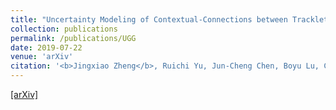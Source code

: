 ```yaml
---
title: "Uncertainty Modeling of Contextual-Connections between Tracklets for Unconstrained Video-based Face Recognition"
collection: publications
permalink: /publications/UGG
date: 2019-07-22
venue: 'arXiv'
citation: '<b>Jingxiao Zheng</b>, Ruichi Yu, Jun-Cheng Chen, Boyu Lu, Carlos D. Castillo and Rama Chellappa. <i>arXiv preprint arXiv:1905.02756.</i> <b>To appear in ICCV 2019.</b>'
--- 
```

[[arXiv]](https://arxiv.org/abs/1905.02756)
